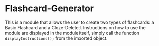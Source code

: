# Flashcard-Generator

This is a module that allows the user to create two types of flashcards: a Basic Flashcard and a Cloze-Deleted.
Instructions on how to use the module are displayed in the module itself, simply call the function `displayInstructions();` from the imported object.
